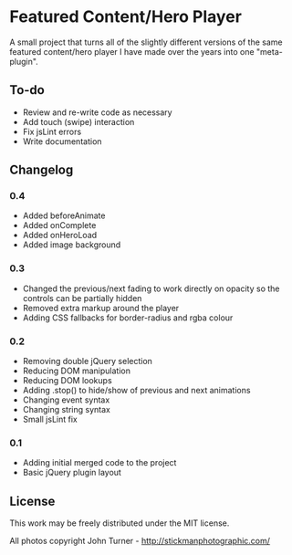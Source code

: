 Featured Content/Hero Player
====================

A small project that turns all of the slightly different versions of the same featured content/hero player I have made over the years into one "meta-plugin".

To-do
---------------------

- Review and re-write code as necessary
- Add touch (swipe) interaction
- Fix jsLint errors
- Write documentation

Changelog
---------------------

### 0.4
- Added beforeAnimate
- Added onComplete
- Added onHeroLoad
- Added image background

### 0.3
- Changed the previous/next fading to work directly on opacity so the controls can be partially hidden
- Removed extra markup around the player
- Adding CSS fallbacks for border-radius and rgba colour

### 0.2
- Removing double jQuery selection
- Reducing DOM manipulation
- Reducing DOM lookups
- Adding .stop() to hide/show of previous and next animations
- Changing event syntax
- Changing string syntax
- Small jsLint fix

### 0.1
- Adding initial merged code to the project
- Basic jQuery plugin layout

License
---------------------

This work may be freely distributed under the MIT license.

All photos copyright John Turner - http://stickmanphotographic.com/